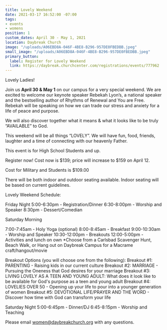 ```yaml
---
title: Lovely Weekend
date: 2021-03-17 16:52:00 -07:00
tags:
- events
- womens
position: 1
custom_dates: April 30 - May 1, 2021
location: Daybreak Church
image: "/uploads/A06EBD8A-046F-4BE8-B296-957DE0FBEDBB.jpeg"
small_image: "/uploads/A06EBD8A-046F-4BE8-B296-957DE0FBEDBB.jpeg"
primary_button:
  label: Register for Lovely Weekend
  link: https://daybreak.churchcenter.com/registrations/events/777962
---
```


Lovely Ladies!

Join us **April 30 & May 1** on our campus for a very special weekend. We are excited to welcome our keynote speaker Rebekah Lyon’s, a national speaker and the bestselling author of Rhythms of Renewal and You are Free. Rebekah will be speaking on how we can trade our stress and anxiety for a life of peace and purpose. 

We will also discover together what it means & what it looks like to be truly “AVAILABLE” to God.

This weekend will be all things “LOVELY”. We will have fun, food, friends, laughter and a time of connecting with our heavenly Father.

This event is for High School Students and up.

Register now! Cost now is $139; price will increase to $159 on April 12.

Cost for Military and Students is $109.00

There will be both indoor and outdoor seating available. Indoor seating will be based on current guidelines.

Lovely Weekend Schedule:

Friday Night
5:00-6:30pm - Registration/Dinner
6:30-8:00pm - Worship and Speaker
8:30pm - Dessert/Comedian

Saturday Morning

7:00-7:45am - Holy Yoga (optional)
8:00-8:45am - Breakfast
9:00-10:30am - Worship and Speaker
10:30-12:00pm - Breakouts
12:00-5:00pm - Activities and lunch on own                            *Choose from a Carlsbad Scavenger Hunt, Beach Walk, or Hang out on Daybreak Campus for a Macrame craft/hangout/movie

Breakout Options (you will choose one from the following):
Breakout #1:  PARENTING - Raising kids in our current culture
Breakout #2:  MARRIAGE - Pursuing the Oneness that God desires for your marriage
Breakout #3:  LIVING LOVELY AS A TEEN AND YOUNG ADULT: What does it look like to be available for God's purpose as a teen and young adult
Breakout #4:  LOVELIES OVER 50 - Opening up your life to pour into a younger generation of women
Breakout #5:  DEVOTIONAL LIFE/PRAYER AND THE WORD - Discover how time with God can transform your life

Saturday Night
5:00-6:45pm - Dinner/DJ
6:45-8:15pm - Worship and Teaching

Please email women@daybreakchurch.org with any questions.